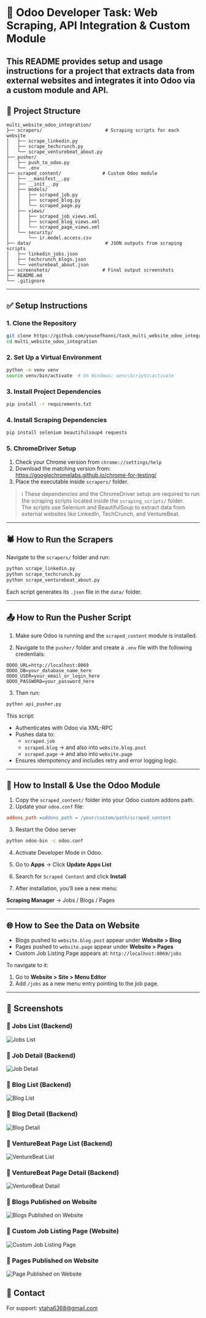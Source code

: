 # 🚀 Odoo Developer Task: Web Scraping, API Integration & Custom Module

This README provides setup and usage instructions for a project that extracts data from external websites and integrates it into Odoo via a custom module and API.
---

## 📁 Project Structure

```
multi_website_odoo_integration/
├── scrapers/                       # Scraping scripts for each website
│   ├── scrape_linkedin.py
│   ├── scrape_techcrunch.py
│   └── scrape_venturebeat_about.py
├── pusher/
│   ├── push_to_odoo.py
│   └── .env
├── scraped_content/               # Custom Odoo module
│   ├── __manifest__.py
│   ├── __init__.py
│   ├── models/
│   │   ├── scraped_job.py
│   │   ├── scraped_blog.py
│   │   └── scraped_page.py
│   ├── views/
│   │   ├── scraped_job_views.xml
│   │   ├── scraped_blog_views.xml
│   │   └── scraped_page_views.xml
│   └── security/
│       └── ir.model.access.csv
├── data/                           # JSON outputs from scraping scripts
│   ├── linkedin_jobs.json
│   ├── techcrunch_blogs.json
│   └── venturebeat_about.json
├── screenshots/                   # Final output screenshots
├── README.md
└── .gitignore
```
---

## ✅ Setup Instructions

### 1. Clone the Repository

```bash
git clone https://github.com/yousefhanni/task_multi_website_odoo_integration.git
cd multi_website_odoo_integration
```

### 2. Set Up a Virtual Environment

```bash
python -m venv venv
source venv/bin/activate  # On Windows: venv\Scripts\activate
```

### 3. Install Project Dependencies

```bash
pip install -r requirements.txt
```

### 4. Install Scraping Dependencies

```bash
pip install selenium beautifulsoup4 requests
```

### 5. ChromeDriver Setup

1. Check your Chrome version from `chrome://settings/help`
2. Download the matching version from: https://googlechromelabs.github.io/chrome-for-testing/
3. Place the executable inside `scrapers/` folder.
   
> ℹ️ These dependencies and the ChromeDriver setup are required to run the scraping scripts located inside the `scraping_scripts/` folder.  
> The scripts use Selenium and BeautifulSoup to extract data from external websites like LinkedIn, TechCrunch, and VentureBeat.

---

## 🕷️ How to Run the Scrapers

Navigate to the `scrapers/` folder and run:

```bash
python scrape_linkedin.py
python scrape_techcrunch.py
python scrape_venturebeat_about.py
```

Each script generates its `.json` file in the `data/` folder.

---

## 📤 How to Run the Pusher Script

1. Make sure Odoo is running and the `scraped_content` module is installed.

2. Navigate to the `pusher/` folder and create a `.env` file with the following credentials:

```
ODOO_URL=http://localhost:8069
ODOO_DB=your_database_name_here
ODOO_USER=your_email_or_login_here
ODOO_PASSWORD=your_password_here
```

3. Then run:

```bash
python api_pusher.py
```

This script:
- Authenticates with Odoo via XML-RPC
- Pushes data to:
  - `scraped.job`
  - `scraped.blog` → and also into `website.blog.post`
  - `scraped.page` → and also into `website.page`
- Ensures idempotency and includes retry and error logging logic.
---

## 🧩 How to Install & Use the Odoo Module

1. Copy the `scraped_content/` folder into your Odoo custom addons path.
2. Update your `odoo.conf` file:

```ini
addons_path =addons_path = /your/custom/path/scraped_content
```

3. Restart the Odoo server
   
```bash
python odoo-bin -c odoo.conf
```
4. Activate Developer Mode in Odoo.
5. Go to **Apps** → Click **Update Apps List**
6. Search for `Scraped Content` and click **Install**

7. After installation, you’ll see a new menu:

**Scraping Manager** → Jobs / Blogs / Pages

---

## 🌐 How to See the Data on Website

- Blogs pushed to `website.blog.post` appear under **Website > Blog**
- Pages pushed to `website.page` appear under **Website > Pages**
- Custom Job Listing Page appears at: `http://localhost:8069/jobs`

To navigate to it:
1. Go to **Website > Site > Menu Editor**
2. Add `/jobs` as a new menu entry pointing to the job page.

---

## 📸 Screenshots

### 🔹 Jobs List (Backend)
![Jobs List](./screenshots/jobs_linkedin_in_odoo.png)

### 🔹 Job Detail (Backend)
![Job Detail](./screenshots/job_form_detail.png)

### 🔹 Blog List (Backend)
![Blog List](./screenshots/blogs_techcrunch_in_odoo.png)

### 🔹 Blog Detail (Backend)
![Blog Detail](./screenshots/blog_form_detail.png)

### 🔹 VentureBeat Page List (Backend)
![VentureBeat List](./screenshots/page_venturebeat_in_odoo.png)

### 🔹 VentureBeat Page Detail (Backend)
![VentureBeat Detail](./screenshots/page_venturebeat_Content_in_odoo.png)

### 🔹 Blogs Published on Website
![Blogs Published on Website](./screenshots/blogs_published_on_website.png)

### 🔹 Custom Job Listing Page (Website)
![Custom Job Listing Page](./screenshots/custom_job_listing_page.png)

### 🔹 Pages Published on Website
![Page Published on Website](./screenshots/page_published_on_website.png)


## 📩 Contact

For support: ytaha6368@gmail.com
